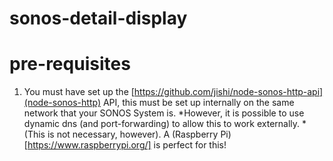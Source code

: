 # sonos-detail-display

# pre-requisites
1. You must have set up the [https://github.com/jishi/node-sonos-http-api](node-sonos-http) API, this must be set up internally on the same network that your SONOS System is. *However, it is possible to use dynamic dns (and port-forwarding) to allow this to work externally. * (This is not necessary, however). A (Raspberry Pi)[https://www.raspberrypi.org/] is perfect for this!
